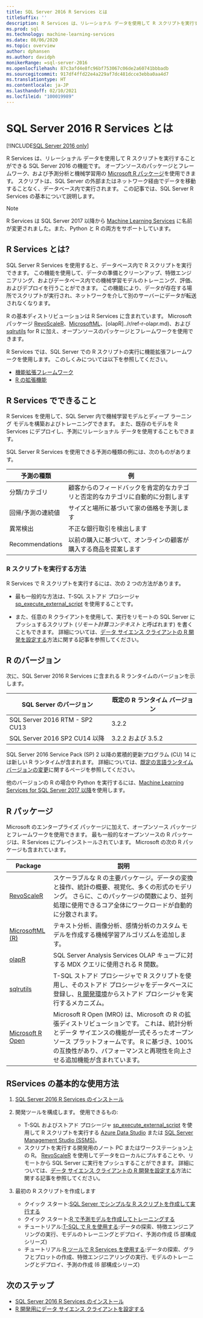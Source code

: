 ```yaml
---
title: SQL Server 2016 R Services とは
titleSuffix: ''
description: R Services は、リレーショナル データを使用して R スクリプトを実行することができる SQL Server 2016 の機能です。 オープンソースのパッケージとフレームワーク、および予測分析と機械学習用の Microsoft R パッケージを使用できます。 スクリプトは、SQL Server の外部またはネットワーク経由でデータを移動することなく、データベース内で実行されます。 この記事では、SQL Server R Services の基本について説明します。
ms.prod: sql
ms.technology: machine-learning-services
ms.date: 08/06/2020
ms.topic: overview
author: dphansen
ms.author: davidph
monikerRange: =sql-server-2016
ms.openlocfilehash: 87c3afd4e8fc96bf753067c06de2a60741bbbadb
ms.sourcegitcommit: 917df4ffd22e4a229af7dc481dcce3ebba0aa4d7
ms.translationtype: HT
ms.contentlocale: ja-JP
ms.lasthandoff: 02/10/2021
ms.locfileid: "100019989"
---
```

# <a name="what-is-sql-server-2016-r-services"></a>SQL Server 2016 R Services とは

[!INCLUDE[SQL Server 2016 only](../../includes/applies-to-version/sqlserver2016-only.md)]

R Services は、リレーショナル データを使用して R スクリプトを実行することができる SQL Server 2016 の機能です。 オープンソースのパッケージとフレームワーク、および予測分析と機械学習用の [Microsoft R パッケージ](#packages)を使用できます。 スクリプトは、SQL Server の外部またはネットワーク経由でデータを移動することなく、データベース内で実行されます。 この記事では、SQL Server R Services の基本について説明します。

> [!Note]
> R Services は SQL Server 2017 以降から [Machine Learning Services](../sql-server-machine-learning-services.md) に名前が変更されました。また、Python と R の両方をサポートしています。

## <a name="what-is-r-services"></a>R Services とは?

SQL Server R Services を使用すると、データベース内で R スクリプトを実行できます。 この機能を使用して、データの準備とクリーンアップ、特徴エンジニアリング、およびデータベース内での機械学習モデルのトレーニング、評価、およびデプロイを行うことができます。 この機能により、データが存在する場所でスクリプトが実行され、ネットワークを介して別のサーバーにデータが転送されなくなります。

R の基本ディストリビューションは R Services に含まれています。 Microsoft パッケージ [RevoScaleR](../r/ref-r-revoscaler.md)、[MicrosoftML](../r/ref-r-microsoftml.md)、[olapR]../r/ref-r-olapr.md)、および [sqlrutils](../r/ref-r-sqlrutils.md) for R に加え、オープンソースのパッケージとフレームワークを使用できます。

R Services では、SQL Server での R スクリプトの実行に機能拡張フレームワークを使用します。 このしくみについては以下を参照してください。

+ [機能拡張フレームワーク](../concepts/extensibility-framework.md)
+ [R の拡張機能](../concepts/extension-r.md)

## <a name="what-can-i-do-with-r-services"></a>R Services でできること

R Services を使用して、SQL Server 内で機械学習モデルとディープ ラーニング モデルを構築およびトレーニングできます。 また、既存のモデルを R Services にデプロイし、予測にリレーショナル データを使用することもできます。

SQL Server R Services を使用できる予測の種類の例には、次のものがあります。

|予測の種類|例|
|-|-|
|分類/カテゴリ|顧客からのフィードバックを肯定的なカテゴリと否定的なカテゴリに自動的に分割します|
|回帰/予測の連続値|サイズと場所に基づいて家の価格を予測します|
|異常検出|不正な銀行取引を検出します |
|Recommendations|以前の購入に基づいて、オンラインの顧客が購入する商品を提案します|

### <a name="how-to-execute-r-scripts"></a>R スクリプトを実行する方法

R Services で R スクリプトを実行するには、次の 2 つの方法があります。

+ 最も一般的な方法は、T-SQL ストアド プロシージャ [sp_execute_external_script](../../relational-databases/system-stored-procedures/sp-execute-external-script-transact-sql.md) を使用することです。

+ また、任意の R クライアントを使用して、実行をリモートの SQL Server にプッシュするスクリプト (*リモート計算コンテキスト* と呼ばれます) を書くこともできます。 詳細については、[データ サイエンス クライアントの R 開発を設定する](../r/set-up-a-data-science-client.md)方法に関する記事を参照してください。

<a name="version"></a>

## <a name="r-versions"></a>R のバージョン

次に、SQL Server 2016 R Services に含まれる R ランタイムのバージョンを示します。

SQL Server のバージョン | 既定の R ランタイム バージョン |
|-|-|
| SQL Server 2016 RTM - SP2 CU13 | 3.2.2 |
| SQL Server 2016 SP2 CU14 以降 | 3.2.2 および 3.5.2 |

SQL Server 2016 Service Pack (SP) 2 以降の累積的更新プログラム (CU) 14 には新しい R ランタイムが含まれます。 詳細については、[既定の言語ランタイム バージョンの変更](../install/change-default-language-runtime-version.md)に関するページを参照してください。

他のバージョンの R の場合や Python を実行するには、[Machine Learning Services for SQL Server 2017 以降](../sql-server-machine-learning-services.md)を使用します。

<a name="packages"></a>

## <a name="r-packages"></a>R パッケージ

Microsoft のエンタープライズ パッケージに加えて、オープンソース パッケージとフレームワークを使用できます。 最も一般的なオープンソースの R パッケージは、R Services にプレインストールされています。 Microsoft の次の R パッケージも含まれています。

| Package | 説明 |
|-|-|
| [RevoScaleR](../r/ref-r-revoscaler.md) | スケーラブルな R の主要パッケージ。データの変換と操作、統計の概要、視覚化、多くの形式のモデリング。 さらに、このパッケージの関数により、並列処理に使用できるコア全体にワークロードが自動的に分散されます。 |
| [MicrosoftML (R)](../r/ref-r-microsoftml.md) | テキスト分析、画像分析、感情分析のカスタム モデルを作成する機械学習アルゴリズムを追加します。 |
| [olapR](../r/ref-r-olapr.md) | SQL Server Analysis Services OLAP キューブに対する MDX クエリに使用される R 関数。 |
| [sqlrutils](../r/ref-r-sqlrutils.md) | T-SQL ストアド プロシージャで R スクリプトを使用し、そのストアド プロシージャをデータベースに登録し、[R 開発環境](../r/set-up-a-data-science-client.md)からストアド プロシージャを実行するメカニズム。 |
| [Microsoft R Open](https://mran.microsoft.com/rro) | Microsoft R Open (MRO) は、Microsoft の R の拡張ディストリビューションです。 これは、統計分析とデータ サイエンスの機能が一式そろったオープンソース プラットフォームです。 R に基づき、100% の互換性があり、パフォーマンスと再現性を向上させる追加機能が含まれています。 |

## <a name="how-do-i-get-started-with-rservices"></a>RServices の基本的な使用方法

1. [SQL Server 2016 R Services のインストール](../install/sql-r-services-windows-install.md)

1. 開発ツールを構成します。 使用できるもの:

    + T-SQL およびストアド プロシージャ [sp_execute_external_script](../../relational-databases/system-stored-procedures/sp-execute-external-script-transact-sql.md) を使用して R スクリプトを実行する [Azure Data Studio](../../azure-data-studio/what-is-azure-data-studio.md) または [SQL Server Management Studio (SSMS)](../../ssms/sql-server-management-studio-ssms.md)。
    + スクリプトを実行する開発用のノート PC またはワークステーション上の R。 [RevoScaleR](../r/ref-r-revoscaler.md) を使用してデータをローカルにプルすることや、リモートから SQL Server に実行をプッシュすることができます。 詳細については、[データ サイエンス クライアントの R 開発を設定する](../r/set-up-a-data-science-client.md)方法に関する記事を参照してください。

1. 最初の R スクリプトを作成します

    + クイック スタート:[SQL Server でシンプルな R スクリプトを作成して実行する](../tutorials/quickstart-r-create-script.md)
    + クイック スタート:[R で予測モデルを作成してトレーニングする](../tutorials/quickstart-r-train-score-model.md)
    + チュートリアル:[T-SQL で R を使用する](../tutorials/r-taxi-classification-introduction.md):データの探索、特徴エンジニアリングの実行、モデルのトレーニングとデプロイ、予測の作成 (5 部構成シリーズ)
    + チュートリアル:[R ツールで R Services を使用する](../tutorials/walkthrough-data-science-end-to-end-walkthrough.md):データの探索、グラフとプロットの作成、特徴エンジニアリングの実行、モデルのトレーニングとデプロイ、予測の作成 (6 部構成シリーズ)

## <a name="next-steps"></a>次のステップ

+ [SQL Server 2016 R Services のインストール](../install/sql-r-services-windows-install.md)
+ [R 開発用にデータ サイエンス クライアントを設定する](../r/set-up-a-data-science-client.md)